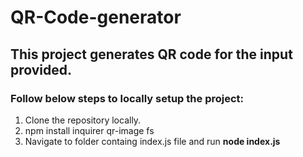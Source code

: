 # QR-Code-generator
<h2>This project generates QR code for the input provided.</h2>

<h3>Follow below steps to locally setup the project:</h3>
<ol>
  <li>Clone the repository locally.</li>
  <li>npm install inquirer qr-image fs</li>
  <li>Navigate to folder containg index.js file and run <strong>node index.js</strong></li>
</ol>
